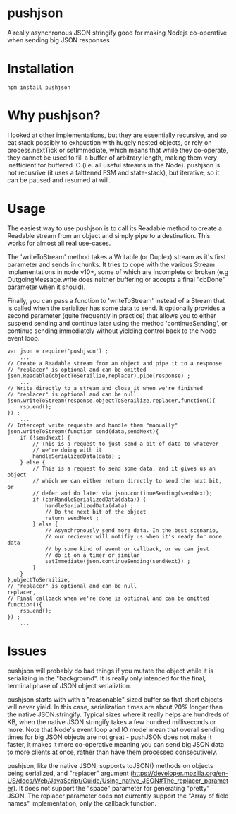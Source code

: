 pushjson
========

A really asynchronous JSON stringify good for making Nodejs co-operative when sending big JSON responses

Installation
============

	npm install pushjson

Why pushjson?
=============

I looked at other implementations, but they are essentially recursive, and so eat stack possibly to exhaustion with hugely nested objects, or rely on process.nextTick or setImmediate, which means that while they co-operate, they cannot be used to fill a buffer of arbitrary length, making them very inefficient for buffered IO (i.e. all useful streams in the Node). pushjson is not recusrive (it uses a falttened FSM and state-stack), but iterative, so it can be paused and resumed at will.

Usage
=====
The easiest way to use pushjson is to call its Readable method to create a Readable stream from an object and simply pipe to a destination. This works for almost all real use-cases.

The 'writeToStream' method takes a Writable (or Duplex) stream as it's first parameter and sends in chunks. It tries to cope with the various Stream implementations in node v10+, some of which are incomplete or broken (e.g OutgoingMessage.write does neither buffering or accepts a final "cbDone" parameter when it should). 

Finally, you can pass a function to 'writeToStream' instead of a Stream that is called when the serializer has some data to send. It optionally provides a second parameter (quite frequently in practice) that allows you to either suspend sending and continue later using the method 'continueSending', or continue sending immediately without yielding control back to the Node event loop.


	var json = require('pushjson') ;
		...
	// Create a Readable stream from an object and pipe it to a response
	// "replacer" is optional and can be omitted
	json.Readable(objectToSerailize,replacer).pipe(response) ;
		...
	// Write directly to a stream and close it when we're finished
	// "replacer" is optional and can be null
	json.writeToStream(response,objectToSerailize,replacer,function(){ 
		rsp.end(); 
	}) ;
		...
	// Intercept write requests and handle them "manually"
	json.writeToStream(function send(data,sendNext){
		if (!sendNext) {
			// This is a request to just send a bit of data to whatever
			// we're doing with it
			handleSerializedData(data) ;
		} else {
			// This is a request to send some data, and it gives us an object
			// which we can either return directly to send the next bit, or
			// defer and do later via json.continueSending(sendNext);
			if (canHandleSerializedData(data)) {
				handleSerializedData(data) ;
				// Do the next bit of the object
				return sendNext ; 
			} else {
				// Asynchronously send more data. In the best scenario,
				// our reciever will notifiy us when it's ready for more data
				// by some kind of event or callback, or we can just
				// do it on a timer or similar
				setImmediate(json.continueSending(sendNext)) ;
			}
		}
	},objectToSerailize,
	// "replacer" is optional and can be null
	replacer,
	// Final callback when we're done is optional and can be omitted
	function(){ 
		rsp.end(); 
	}) ;
		...

Issues
======
pushjson will probably do bad things if you mutate the object while it is serializing in the "background". It is really only intended for the final, terminal phase of JSON object serializtion.

pushjson starts with with a "reasonable" sized buffer so that short objects will never yield. In this case, serialization times are about 20% longer than the native JSON.stringify. Typical sizes where it really helps are hundreds of KB, when the native JSON.stringify takes a few hundred milliseconds or more. Note that Node's event loop and IO model mean that overall sending times for big JSON objects are not great - pushJSON does not make it faster, it makes it more co-operative meaning you can send big JSON data to more clients at once, rather than have them processed consecutively.

pushjson, like the native JSON, supports toJSON() methods on objects being serialized, and "replacer" argument (https://developer.mozilla.org/en-US/docs/Web/JavaScript/Guide/Using_native_JSON#The_replacer_parameter). It does not support the "space" parameter for generating "pretty" JSON. The replacer parameter does not currently support the "Array of field names" implementation, only the callback function.
 




